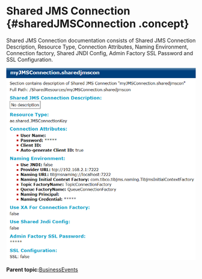 # Shared JMS Connection {#sharedJMSConnection .concept}

Shared JMS Connection documentation consists of Shared JMS Connection Description, Resource Type, Connection Attributes, Naming Environment, Connection factory, Shared JNDI Config, Admin Factory SSL Password and SSL Configuration.

![Shared JMS Connection documentation](img/sharedJmsConnection.png "Shared JMS Connection documentation")

**Parent topic:**[BusinessEvents](../../../core/documentation_modules/be/be.md)

